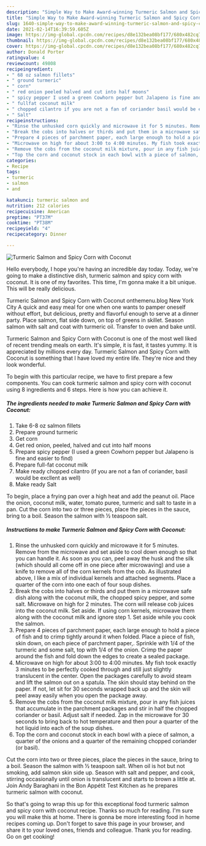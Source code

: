 ```yaml
---
description: "Simple Way to Make Award-winning Turmeric Salmon and Spicy Corn with Coconut"
title: "Simple Way to Make Award-winning Turmeric Salmon and Spicy Corn with Coconut"
slug: 1640-simple-way-to-make-award-winning-turmeric-salmon-and-spicy-corn-with-coconut
date: 2021-02-14T16:39:59.605Z
image: https://img-global.cpcdn.com/recipes/d8e132bea08bf177/680x482cq70/turmeric-salmon-and-spicy-corn-with-coconut-recipe-main-photo.jpg
thumbnail: https://img-global.cpcdn.com/recipes/d8e132bea08bf177/680x482cq70/turmeric-salmon-and-spicy-corn-with-coconut-recipe-main-photo.jpg
cover: https://img-global.cpcdn.com/recipes/d8e132bea08bf177/680x482cq70/turmeric-salmon-and-spicy-corn-with-coconut-recipe-main-photo.jpg
author: Donald Porter
ratingvalue: 4
reviewcount: 49808
recipeingredient:
- " 68 oz salmon fillets"
- " ground turmeric"
- " corn"
- " red onion peeled halved and cut into half moons"
- " spicy pepper I used a green Cowhorn pepper but Jalapeno is fine and easier to find"
- " fullfat coconut milk"
- " chopped cilantro if you are not a fan of coriander basil would be excllent as well"
- " Salt"
recipeinstructions:
- "Rinse the unhusked corn quickly and microwave it for 5 minutes. Remove from the microwave and set aside to cool down enough so that you can handle it. As soon as you can, peel away the husk and the silk (which should all come off in one piece after microwaving) and use a knife to remove all of the corn kernels from the cob. As illustrated above, I like a mix of individual kernels and attached segments. Place a quarter of the corn into one each of four soup dishes."
- "Break the cobs into halves or thirds and put them in a microwave safe dish along with the coconut milk, the chopped spicy pepper, and some salt. Microwave on high for 2 minutes. The corn will release cob juices into the coconut milk. Set aside. If using corn kernels, microwave them along with the coconut milk and ignore step 1. Set aside while you cook the salmon."
- "Prepare 4 pieces of parchment paper, each large enough to hold a piece of fish and to crimp tightly around it when folded. Place a piece of fish, skin down, on each piece of parchment paper,. Sprinkle with 1/4 of the turmeric and some salt, top with 1/4 of the onion. Crimp the paper around the fish and fold down the edges to create a sealed package."
- "Microwave on high for about 3:00 to 4:00 minutes. My fish took exactly 3 minutes to be perfectly cooked through and still just slightly translucent in the center. Open the packages carefully to avoid steam and lift the salmon out on a spatula. The skin should stay behind on the paper. If not, let sit for 30 seconds wrapped back up and the skin will peel away easily when you open the package away."
- "Remove the cobs from the coconut milk mixture, pour in any fish juices that accumulate in the parchment packages and stir in half the chopped coriander or basil. Adjust salt if needed. Zap in the microwave for 30 seconds to bring back to hot temperature and then pour a quarter of the hot liquid into each of the soup dishes."
- "Top the corn and coconut stock in each bowl with a piece of salmon, a quarter of the onions and a quarter of the remaining chopped coriander (or basil)."
categories:
- Recipe
tags:
- turmeric
- salmon
- and

katakunci: turmeric salmon and 
nutrition: 212 calories
recipecuisine: American
preptime: "PT37M"
cooktime: "PT38M"
recipeyield: "4"
recipecategory: Dinner

---
```



![Turmeric Salmon and Spicy Corn with Coconut](https://img-global.cpcdn.com/recipes/d8e132bea08bf177/680x482cq70/turmeric-salmon-and-spicy-corn-with-coconut-recipe-main-photo.jpg)

Hello everybody, I hope you're having an incredible day today. Today, we're going to make a distinctive dish, turmeric salmon and spicy corn with coconut. It is one of my favorites. This time, I'm gonna make it a bit unique. This will be really delicious.

Turmeric Salmon and Spicy Corn with Coconut onthemenu.blog New York City A quick and easy meal for one when one wants to pamper oneself without effort, but delicious, pretty and flavorful enough to serve at a dinner party. Place salmon, flat side down, on top of greens in skillet. Season salmon with salt and coat with turmeric oil. Transfer to oven and bake until.

Turmeric Salmon and Spicy Corn with Coconut is one of the most well liked of recent trending meals on earth. It's simple, it is fast, it tastes yummy. It is appreciated by millions every day. Turmeric Salmon and Spicy Corn with Coconut is something that I have loved my entire life. They're nice and they look wonderful.


To begin with this particular recipe, we have to first prepare a few components. You can cook turmeric salmon and spicy corn with coconut using 8 ingredients and 6 steps. Here is how you can achieve it.

<!--inarticleads1-->

##### The ingredients needed to make Turmeric Salmon and Spicy Corn with Coconut:

1. Take  6-8 oz salmon fillets
1. Prepare  ground turmeric
1. Get  corn
1. Get  red onion, peeled, halved and cut into half moons
1. Prepare  spicy pepper (I used a green Cowhorn pepper but Jalapeno is fine and easier to find)
1. Prepare  full-fat coconut milk
1. Make ready  chopped cilantro (if you are not a fan of coriander, basil would be excllent as well)
1. Make ready  Salt


To begin, place a frying pan over a high heat and add the peanut oil. Place the onion, coconut milk, water, tomato puree, turmeric and salt to taste in a pan. Cut the corn into two or three pieces, place the pieces in the sauce, bring to a boil. Season the salmon with ½ teaspoon salt. 

<!--inarticleads2-->

##### Instructions to make Turmeric Salmon and Spicy Corn with Coconut:

1. Rinse the unhusked corn quickly and microwave it for 5 minutes. Remove from the microwave and set aside to cool down enough so that you can handle it. As soon as you can, peel away the husk and the silk (which should all come off in one piece after microwaving) and use a knife to remove all of the corn kernels from the cob. As illustrated above, I like a mix of individual kernels and attached segments. Place a quarter of the corn into one each of four soup dishes.
1. Break the cobs into halves or thirds and put them in a microwave safe dish along with the coconut milk, the chopped spicy pepper, and some salt. Microwave on high for 2 minutes. The corn will release cob juices into the coconut milk. Set aside. If using corn kernels, microwave them along with the coconut milk and ignore step 1. Set aside while you cook the salmon.
1. Prepare 4 pieces of parchment paper, each large enough to hold a piece of fish and to crimp tightly around it when folded. Place a piece of fish, skin down, on each piece of parchment paper,. Sprinkle with 1/4 of the turmeric and some salt, top with 1/4 of the onion. Crimp the paper around the fish and fold down the edges to create a sealed package.
1. Microwave on high for about 3:00 to 4:00 minutes. My fish took exactly 3 minutes to be perfectly cooked through and still just slightly translucent in the center. Open the packages carefully to avoid steam and lift the salmon out on a spatula. The skin should stay behind on the paper. If not, let sit for 30 seconds wrapped back up and the skin will peel away easily when you open the package away.
1. Remove the cobs from the coconut milk mixture, pour in any fish juices that accumulate in the parchment packages and stir in half the chopped coriander or basil. Adjust salt if needed. Zap in the microwave for 30 seconds to bring back to hot temperature and then pour a quarter of the hot liquid into each of the soup dishes.
1. Top the corn and coconut stock in each bowl with a piece of salmon, a quarter of the onions and a quarter of the remaining chopped coriander (or basil).


Cut the corn into two or three pieces, place the pieces in the sauce, bring to a boil. Season the salmon with ½ teaspoon salt. When oil is hot but not smoking, add salmon skin side up. Season with salt and pepper, and cook, stirring occasionally until onion is translucent and starts to brown a little at. Join Andy Baraghani in the Bon Appétit Test Kitchen as he prepares turmeric salmon with coconut. 

So that's going to wrap this up for this exceptional food turmeric salmon and spicy corn with coconut recipe. Thanks so much for reading. I'm sure you will make this at home. There is gonna be more interesting food in home recipes coming up. Don't forget to save this page in your browser, and share it to your loved ones, friends and colleague. Thank you for reading. Go on get cooking!
